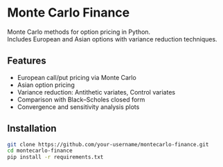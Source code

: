 # Monte Carlo Finance

Monte Carlo methods for option pricing in Python.  
Includes European and Asian options with variance reduction techniques.

## Features
- European call/put pricing via Monte Carlo
- Asian option pricing
- Variance reduction: Antithetic variates, Control variates
- Comparison with Black–Scholes closed form
- Convergence and sensitivity analysis plots

## Installation
```bash
git clone https://github.com/your-username/montecarlo-finance.git
cd montecarlo-finance
pip install -r requirements.txt
